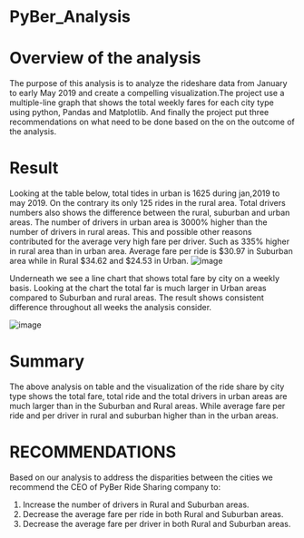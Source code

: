 # PyBer_Analysis

# Overview of the analysis
The purpose of this analysis is to analyze the rideshare data from January to early May 2019 and create a compelling visualization.The project use a multiple-line graph that shows the total weekly fares for each city type using python, Pandas and Matplotlib. And finally the project put three recommendations on what need to be done based on the on the outcome of the analysis.
# Result
Looking at the table below, total tides in urban is 1625 during jan,2019 to may 2019. On the contrary its only 125 rides in the rural area. Total drivers numbers also shows the difference between the rural, suburban and urban areas. The number of drivers in urban area is 3000% higher than the number of drivers in rural areas. This and possible other reasons contributed for the average very high fare per driver. Such as 335% higher in rural area than in urban area. Average fare per ride is $30.97 in Suburban area while in Rural $34.62 and $24.53 in Urban.
![image](https://user-images.githubusercontent.com/78656720/111912142-b8ebd200-8a3e-11eb-87cd-c7d54f28d24e.png)

Underneath we see a line chart  that shows total fare by city on a weekly basis. Looking at the chart the total far is much larger in Urban areas compared to Suburban and rural areas. The result shows consistent difference throughout all weeks the analysis consider.


![image](https://user-images.githubusercontent.com/78656720/111913334-0e76ad80-8a44-11eb-9bf0-49250b9c7a31.png)


# Summary
The above analysis on table and the visualization of the ride share by city type shows the total fare, total ride and the total drivers in urban areas are much larger than in the Suburban and Rural areas. While average fare per ride and per driver in rural and suburban higher than in the urban areas.

# RECOMMENDATIONS

Based on our analysis to address the disparities between the cities we recommend the CEO of PyBer Ride Sharing company to:
 1.	Increase the number of drivers in Rural and Suburban areas.
 2.	Decrease the average fare per ride in both Rural and Suburban areas.
 3.	Decrease the average fare per driver in both Rural and Suburban areas.
